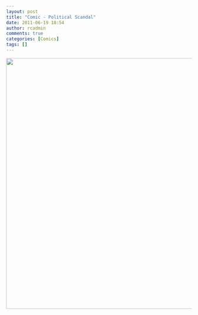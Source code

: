```yaml
---
layout: post
title: "Comic - Political Scandal"
date: 2011-06-19 18:54
author: rcadmin
comments: true
categories: [Comics]
tags: []
---
```

<a href="http://bitsmack.com/wp/2011/06/19/comic-political-scandal/"><img src="http://bitsmack.com/wp/wp-content/uploads/2011/06/20110619.jpg" alt="" title="It seems like the older I get the more the rest of the world turns into high school." width="680" height="680" class="alignnone size-full wp-image-2225" /></a>

